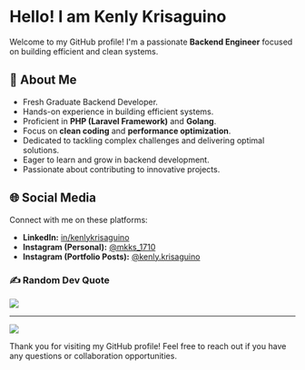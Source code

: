 # Hello! I am Kenly Krisaguino
Welcome to my GitHub profile! I'm a passionate **Backend Engineer** focused on building efficient and clean systems.

## 🚀 About Me
* Fresh Graduate Backend Developer.
* Hands-on experience in building efficient systems.
* Proficient in **PHP (Laravel Framework)** and **Golang**.
* Focus on **clean coding** and **performance optimization**.
* Dedicated to tackling complex challenges and delivering optimal solutions.
* Eager to learn and grow in backend development.
* Passionate about contributing to innovative projects.

## 🌐 Social Media

Connect with me on these platforms:

* **LinkedIn:** [in/kenlykrisaguino](https://linkedin.com/in/kenlykrisaguino)
* **Instagram (Personal):** [@mkks_1710](https://www.instagram.com/mkks_1710/)
* **Instagram (Portfolio Posts):** [@kenly.krisaguino](https://www.instagram.com/kenly.krisaguino/)

### ✍️ Random Dev Quote
![](https://quotes-github-readme.vercel.app/api?type=horizontal&theme=radical)

---
[![](https://visitcount.itsvg.in/api?id=kenlykrisaguino&icon=0&color=0)](https://visitcount.itsvg.in)

Thank you for visiting my GitHub profile! Feel free to reach out if you have any questions or collaboration opportunities.
